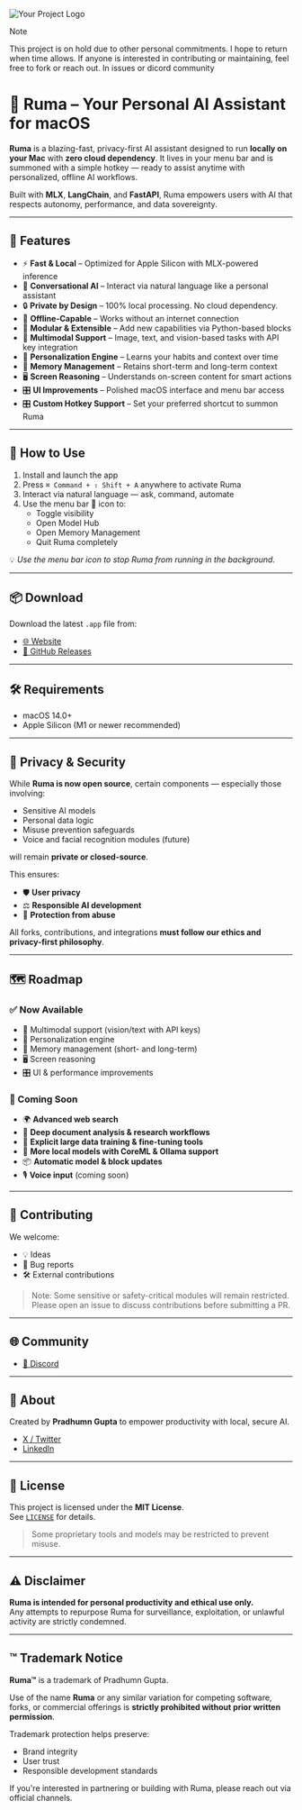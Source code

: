 ![Your Project Logo](https://www.rumaai.app/social-preview.png)

> [!NOTE]  
> This project is on hold due to other personal commitments. I hope to return when time allows. If anyone is interested in contributing or maintaining, feel free to fork or reach out. In issues or dicord community


# 🧠 Ruma – Your Personal AI Assistant for macOS

**Ruma** is a blazing-fast, privacy-first AI assistant designed to run **locally on your Mac** with **zero cloud dependency**. It lives in your menu bar and is summoned with a simple hotkey — ready to assist anytime with personalized, offline AI workflows.

Built with **MLX**, **LangChain**, and **FastAPI**, Ruma empowers users with AI that respects autonomy, performance, and data sovereignty.

---

## 🚀 Features

- ⚡ **Fast & Local** – Optimized for Apple Silicon with MLX-powered inference
- 🧠 **Conversational AI** – Interact via natural language like a personal assistant
- 🔒 **Private by Design** – 100% local processing. No cloud dependency.
- 📶 **Offline-Capable** – Works without an internet connection
- 🧩 **Modular & Extensible** – Add new capabilities via Python-based blocks
- 🧠 **Multimodal Support** – Image, text, and vision-based tasks with API key integration
- 🪪 **Personalization Engine** – Learns your habits and context over time
- 🧠 **Memory Management** – Retains short-term and long-term context
- 🖥️ **Screen Reasoning** – Understands on-screen content for smart actions
- 🎛️ **UI Improvements** – Polished macOS interface and menu bar access
- 🎛️ **Custom Hotkey Support** – Set your preferred shortcut to summon Ruma

---

## 🎯 How to Use

1. Install and launch the app
2. Press `⌘ Command + ⇧ Shift + A` anywhere to activate Ruma
3. Interact via natural language — ask, command, automate
4. Use the menu bar 🧠 icon to:
   - Toggle visibility
   - Open Model Hub
   - Open Memory Management
   - Quit Ruma completely

💡 *Use the menu bar icon to stop Ruma from running in the background.*

---

## 📦 Download

Download the latest `.app` file from:

- [🌐 Website](https://rumaai.app)
- [📁 GitHub Releases](https://github.com/Pradhumn115/Ruma/releases)

---

## 🛠 Requirements

- macOS 14.0+
- Apple Silicon (M1 or newer recommended)

---

## 🔐 Privacy & Security

While **Ruma is now open source**, certain components — especially those involving:

- Sensitive AI models
- Personal data logic
- Misuse prevention safeguards
- Voice and facial recognition modules (future)

will remain **private or closed-source**.

This ensures:

- 🛡️ **User privacy**
- ⚖️ **Responsible AI development**
- 🔐 **Protection from abuse**

All forks, contributions, and integrations **must follow our ethics and privacy-first philosophy**.

---

## 🗺️ Roadmap

### ✅ Now Available

- 🧠 Multimodal support (vision/text with API keys)
- 🧩 Personalization engine
- 🧠 Memory management (short- and long-term)
- 🖥️ Screen reasoning
- 🎛️ UI & performance improvements

### 🧪 Coming Soon
- 🌍 **Advanced web search**
- 📄 **Deep document analysis & research workflows**
- 🧠 **Explicit large data training & fine-tuning tools**
- 🧱 **More local models with CoreML & Ollama support**
- 📦 **Automatic model & block updates**
- 🎙️ **Voice input** (coming soon)

---

## 🤝 Contributing

We welcome:
- 💡 Ideas
- 🐛 Bug reports
- 🛠️ External contributions

> Note: Some sensitive or safety-critical modules will remain restricted.  
> Please open an issue to discuss contributions before submitting a PR.

---

## 🌐 Community

- [💬 Discord](https://discord.gg/rNXYjmWU)

---

## 👤 About

Created by **Pradhumn Gupta** to empower productivity with local, secure AI.

- [X / Twitter](https://x.com/Pradhumn115)  
- [LinkedIn](https://www.linkedin.com/in/pradhumn-gupta-8b52891bb/)

---

## 🪪 License

This project is licensed under the **MIT License**.  
See [`LICENSE`](./LICENSE) for details.

> Some proprietary tools and models may be restricted to prevent misuse.

---

## ⚠️ Disclaimer

**Ruma is intended for personal productivity and ethical use only.**  
Any attempts to repurpose Ruma for surveillance, exploitation, or unlawful activity are strictly condemned.

---

## ™️ Trademark Notice

**Ruma™** is a trademark of Pradhumn Gupta.

Use of the name **Ruma** or any similar variation for competing software, forks, or commercial offerings is **strictly prohibited without prior written permission**.

Trademark protection helps preserve:
- Brand integrity
- User trust
- Responsible development standards

If you're interested in partnering or building with Ruma, please reach out via official channels.
